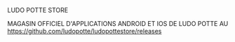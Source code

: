 LUDO POTTE STORE

MAGASIN OFFICIEL D'APPLICATIONS ANDROID ET IOS DE LUDO POTTE 
 AU https://github.com/ludopotte/ludopottestore/releases
